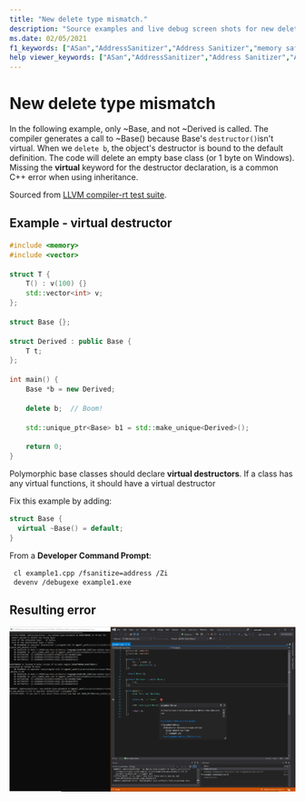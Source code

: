 ```yaml
---
title: "New delete type mismatch."
description: "Source examples and live debug screen shots for new delete type mismatch errors."
ms.date: 02/05/2021
f1_keywords: ["ASan","AddressSanitizer","Address Sanitizer","memory safety","New delete type mismatch", "ASan examples"]
help viewer_keywords: ["ASan","AddressSanitizer","Address Sanitizer","ASan examples","New delete type mismatch"]
---
```


# New delete type mismatch

In the following example, only ~Base, and not ~Derived is called. The compiler generates a call to ~Base() because Base's `destructor()`isn't virtual. When we `delete b`, the object's destructor is bound to the default definition. The code will delete an empty base class (or 1 byte on Windows). Missing the **virtual** keyword for the destructor declaration, is a common C++ error when using inheritance.

Sourced from [LLVM compiler-rt test suite](https://github.com/llvm/llvm-project/tree/main/compiler-rt/test/asan/TestCases).

## Example - virtual destructor

```cpp
#include <memory>
#include <vector>

struct T {
    T() : v(100) {}
    std::vector<int> v;
};

struct Base {};

struct Derived : public Base {
    T t;
};

int main() {
    Base *b = new Derived;

    delete b;  // Boom! 

    std::unique_ptr<Base> b1 = std::make_unique<Derived>();

    return 0;
}
```

Polymorphic base classes should declare **virtual destructors**. If a class has any virtual functions, it should have a virtual destructor

Fix this example by adding:

```cpp
struct Base {
  virtual ~Base() = default;
}
```

From a **Developer Command Prompt**:
```
 cl example1.cpp /fsanitize=address /Zi
 devenv /debugexe example1.exe
```

## Resulting error

![example1](SRC_CODE/new-delete-type-mismatch/example1.PNG)
